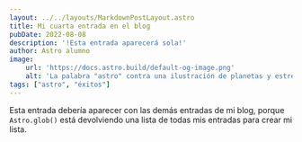 ```yaml
---
layout: ../../layouts/MarkdownPostLayout.astro
title: Mi cuarta entrada en el blog
pubDate: 2022-08-08
description: '!Esta entrada aparecerá sola!'
author: Astro alumno
image:
    url: 'https://docs.astro.build/default-og-image.png'
    alt: 'La palabra "astro" contra una ilustración de planetas y estrellas.'
tags: ["astro", "éxitos"]
---
```

Esta entrada debería aparecer con las demás entradas de mi blog, porque `Astro.glob()` está devolviendo una lista de todas mis entradas para crear mi lista.